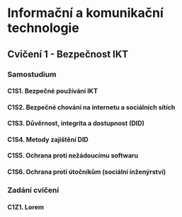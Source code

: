 # Informační a komunikační technologie

## Cvičení 1 - Bezpečnost IKT

### Samostudium

#### C1S1. Bezpečné používání IKT

#### C1S2. Bezpečné chování na internetu a sociálních sítích

#### C1S3. Důvěrnost, integrita a dostupnost (DID)

#### C1S4. Metody zajištění DID

#### C1S5. Ochrana proti nežádoucímu softwaru

#### C1S6. Ochrana proti útočníkům (sociální inženýrství)

### Zadání cvičení

#### C1Z1. Lorem
